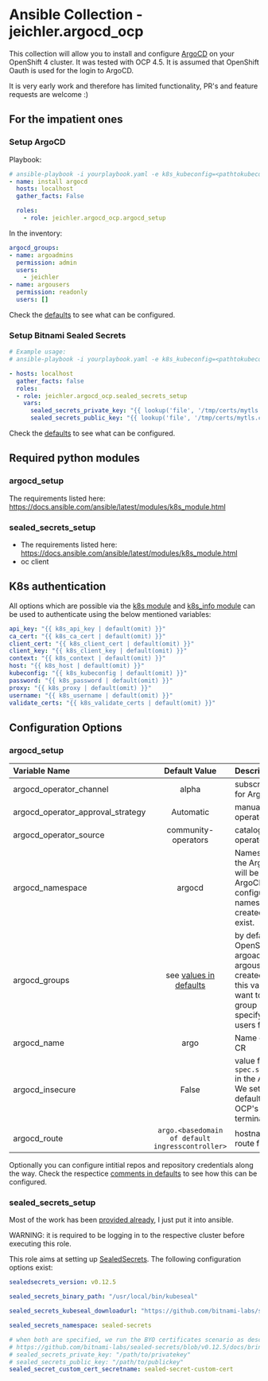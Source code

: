# Ansible Collection - jeichler.argocd_ocp

This collection will allow you to install and configure [ArgoCD](https://argoproj.github.io/argo-cd/) on your OpenShift 4 cluster.
It was tested with OCP 4.5. It is assumed that OpenShift Oauth is used for the login to ArgoCD.

It is very early work and therefore has limited functionality, PR's and feature requests are welcome :)

## For the impatient ones

### Setup ArgoCD

Playbook:

```yaml
# ansible-playbook -i yourplaybook.yaml -e k8s_kubeconfig=<pathtokubeconfig>
- name: install argocd
  hosts: localhost
  gather_facts: False

  roles:
    - role: jeichler.argocd_ocp.argocd_setup
```

In the inventory:

```yaml
argocd_groups:
- name: argoadmins
  permission: admin
  users:
    - jeichler
- name: argousers
  permission: readonly
  users: []
```

Check the [defaults](https://github.com/jeichler/argocd_setup/blob/master/roles/argocd_setup/defaults/main.yaml) to see what can be configured.

### Setup Bitnami Sealed Secrets

```yaml
# Example usage:
# ansible-playbook -i yourplaybook.yaml -e k8s_kubeconfig=<pathtokubeconfig> --ask-become-pass

- hosts: localhost
  gather_facts: false
  roles:
  - role: jeichler.argocd_ocp.sealed_secrets_setup
    vars:
      sealed_secrets_private_key: "{{ lookup('file', '/tmp/certs/mytls.key') }}"
      sealed_secrets_public_key: "{{ lookup('file', '/tmp/certs/mytls.crt') }}"
```

Check the [defaults](https://github.com/jeichler/argocd_setup/blob/master/roles/sealed_secrets_setup/defaults/main.yaml) to see what can be configured.

## Required python modules

### argocd_setup

The requirements listed here: <https://docs.ansible.com/ansible/latest/modules/k8s_module.html>

### sealed_secrets_setup

* The requirements listed here: <https://docs.ansible.com/ansible/latest/modules/k8s_module.html>
* oc client

## K8s authentication

All options which are possible via the [k8s module](https://docs.ansible.com/ansible/latest/modules/k8s_module.html) and [k8s_info module](https://docs.ansible.com/ansible/latest/modules/k8s_info_module.html) can be used to authenticate using the below mentioned variables:

```yaml
api_key: "{{ k8s_api_key | default(omit) }}"
ca_cert: "{{ k8s_ca_cert | default(omit) }}"
client_cert: "{{ k8s_client_cert | default(omit) }}"
client_key: "{{ k8s_client_key | default(omit) }}"
context: "{{ k8s_context | default(omit) }}"
host: "{{ k8s_host | default(omit) }}"
kubeconfig: "{{ k8s_kubeconfig | default(omit) }}"
password: "{{ k8s_password | default(omit) }}"
proxy: "{{ k8s_proxy | default(omit) }}"
username: "{{ k8s_username | default(omit) }}"
validate_certs: "{{ k8s_validate_certs | default(omit) }}"
```

## Configuration Options

### argocd_setup

| Variable Name            | Default Value       | Description |
|:-------------------------|:-------------------:|:------------|
| argocd_operator_channel | alpha | subscription channel for ArgoCD operator |
| argocd_operator_approval_strategy | Automatic | manual or automatic operator update |
| argocd_operator_source | community-operators | catalog source of operator |
| argocd_namespace | argocd | Namespace where the ArgoCD Operator will be installed and ArgoCD will be configured. This namespace will be created if it does not exist. |
| argocd_groups | see [values in defaults](roles/argocd_setup/defaults/main.yaml) | by default the OpenShift groups argoadmins and argousers will be created. If you define this var, you may want to change the group names and specify concrete users for the groups.|
| argocd_name | argo | Name of the ArgoCD CR |
| argocd_insecure | False | value for `spec.server.insecure` in the ArgoCD CR. We set it to false by default to simply use OCP's router edge termination |
| argocd_route | `argo.<basedomain of default ingresscontroller>` | hostname of the route for ArgoCD |

Optionally you can configure intitial repos and repository credentials along the way.
Check the respectice [comments in defaults](roles/argocd_setup/defaults/main.yaml) to see how this can be configured.

### sealed_secrets_setup

Most of the work has been [provided already](https://github.com/rahmed-rh/oc4-learn/tree/master/secret-managment/sealed-secrets), I just put it into ansible.

WARNING: it is required to be logging in to the respective cluster before executing this role.

This role aims at setting up [SealedSecrets](https://github.com/bitnami-labs/sealed-secrets). The following configuration options exist:

```yaml
sealedsecrets_version: v0.12.5
```

```yaml
sealed_secrets_binary_path: "/usr/local/bin/kubeseal"
```

```yaml
sealed_secrets_kubeseal_downloadurl: "https://github.com/bitnami-labs/sealed-secrets/releases/download/{{ sealedsecrets_version }}/kubeseal-linux-amd64"
```

```yaml
sealed_secrets_namespace: sealed-secrets
```

```yaml
# when both are specified, we run the BYO certificates scenario as described here:
# https://github.com/bitnami-labs/sealed-secrets/blob/v0.12.5/docs/bring-your-own-certificates.md
# sealed_secrets_private_key: "/path/to/privatekey"
# sealed_secrets_public_key: "/path/to/publickey"
sealed_secret_custom_cert_secretname: sealed-secret-custom-cert
```
